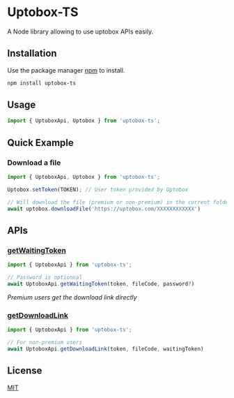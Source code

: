 # Uptobox-TS

A Node library allowing to use uptobox APIs easily.

## Installation

Use the package manager [npm](https://www.npmjs.com/) to install.

```bash
npm install uptobox-ts
```

## Usage

```typescript
import { UptoboxApi, Uptobox } from 'uptobox-ts';
```

## Quick Example
### Download a file
```typescript
import { UptoboxApi, Uptobox } from 'uptobox-ts';

Uptobox.setToken(TOKEN); // User token provided by Uptobox

// Will download the file (premium or non-premium) in the current folder
await uptobox.downloadFile('https://uptobox.com/XXXXXXXXXXXX')
```
## APIs
### [getWaitingToken](https://docs.uptobox.com/#get-a-waiting-token)
```typescript
import { UptoboxApi } from 'uptobox-ts';

// Password is optionnal
await UptoboxApi.getWaitingToken(token, fileCode, password?)
```
_Premium users get the download link directly_
### [getDownloadLink](https://docs.uptobox.com/#get-the-download-link)
```typescript
import { UptoboxApi } from 'uptobox-ts';

// For non-premium users
await UptoboxApi.getDownloadLink(token, fileCode, waitingToken)
```

## License
[MIT](https://choosealicense.com/licenses/mit/)